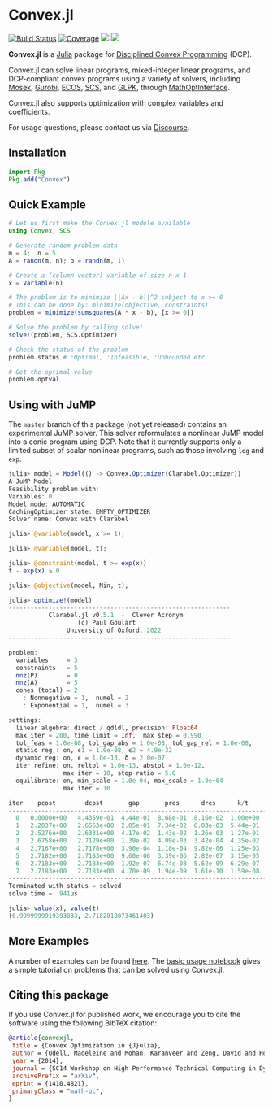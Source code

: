# Convex.jl

[![Build Status](https://github.com/jump-dev/Convex.jl/workflows/CI/badge.svg)](https://github.com/jump-dev/Convex.jl/actions?query=workflow%3ACI)
[![Coverage](https://codecov.io/gh/jump-dev/Convex.jl/branch/master/graph/badge.svg)](https://codecov.io/gh/jump-dev/Convex.jl)
[![](https://img.shields.io/badge/docs-stable-blue.svg)](https://jump.dev/Convex.jl/stable)
[![](https://img.shields.io/badge/docs-dev-blue.svg)](https://jump.dev/Convex.jl/dev)

**Convex.jl** is a [Julia](http://julialang.org) package for
[Disciplined Convex Programming](http://dcp.stanford.edu/) (DCP).

Convex.jl can solve linear programs, mixed-integer linear programs, and
DCP-compliant convex programs using a variety of solvers, including
[Mosek](https://github.com/MOSEK/Mosek.jl),
[Gurobi](https://github.com/jump-dev/Gurobi.jl),
[ECOS](https://github.com/jump-dev/ECOS.jl),
[SCS](https://github.com/jump-dev/SCS.jl), and
[GLPK](https://github.com/jump-dev/GLPK.jl), through
[MathOptInterface](https://github.com/jump-dev/MathOptInterface.jl).

Convex.jl also supports optimization with complex variables and coefficients.

For usage questions, please contact us via [Discourse](https://discourse.julialang.org/c/domain/opt).

## Installation

```julia
import Pkg
Pkg.add("Convex")
```

## Quick Example

```julia
# Let us first make the Convex.jl module available
using Convex, SCS

# Generate random problem data
m = 4;  n = 5
A = randn(m, n); b = randn(m, 1)

# Create a (column vector) variable of size n x 1.
x = Variable(n)

# The problem is to minimize ||Ax - b||^2 subject to x >= 0
# This can be done by: minimize(objective, constraints)
problem = minimize(sumsquares(A * x - b), [x >= 0])

# Solve the problem by calling solve!
solve!(problem, SCS.Optimizer)

# Check the status of the problem
problem.status # :Optimal, :Infeasible, :Unbounded etc.

# Get the optimal value
problem.optval
```

## Using with JuMP

The `master` branch of this package (not yet released) contains an experimental
JuMP solver. This solver reformulates a nonlinear JuMP model into a conic
program using DCP. Note that it currently supports only a limited subset of
scalar nonlinear programs, such as those involving `log` and `exp`.

```julia
julia> model = Model(() -> Convex.Optimizer(Clarabel.Optimizer))
A JuMP Model
Feasibility problem with:
Variables: 0
Model mode: AUTOMATIC
CachingOptimizer state: EMPTY_OPTIMIZER
Solver name: Convex with Clarabel

julia> @variable(model, x >= 1);

julia> @variable(model, t);

julia> @constraint(model, t >= exp(x))
t - exp(x) ≥ 0

julia> @objective(model, Min, t);

julia> optimize!(model)
-------------------------------------------------------------
           Clarabel.jl v0.5.1  -  Clever Acronym
                   (c) Paul Goulart
                University of Oxford, 2022
-------------------------------------------------------------

problem:
  variables     = 3
  constraints   = 5
  nnz(P)        = 0
  nnz(A)        = 5
  cones (total) = 2
    : Nonnegative = 1,  numel = 2
    : Exponential = 1,  numel = 3

settings:
  linear algebra: direct / qdldl, precision: Float64
  max iter = 200, time limit = Inf,  max step = 0.990
  tol_feas = 1.0e-08, tol_gap_abs = 1.0e-08, tol_gap_rel = 1.0e-08,
  static reg : on, ϵ1 = 1.0e-08, ϵ2 = 4.9e-32
  dynamic reg: on, ϵ = 1.0e-13, δ = 2.0e-07
  iter refine: on, reltol = 1.0e-13, abstol = 1.0e-12, 
               max iter = 10, stop ratio = 5.0
  equilibrate: on, min_scale = 1.0e-04, max_scale = 1.0e+04
               max iter = 10

iter    pcost        dcost       gap       pres      dres      k/t        μ       step      
---------------------------------------------------------------------------------------------
  0   0.0000e+00   4.4359e-01  4.44e-01  8.68e-01  8.16e-02  1.00e+00  1.00e+00   ------   
  1   2.2037e+00   2.6563e+00  2.05e-01  7.34e-02  6.03e-03  5.44e-01  1.01e-01  9.33e-01  
  2   2.5276e+00   2.6331e+00  4.17e-02  1.43e-02  1.26e-03  1.27e-01  2.26e-02  7.84e-01  
  3   2.6758e+00   2.7129e+00  1.39e-02  4.09e-03  3.42e-04  4.35e-02  6.00e-03  7.84e-01  
  4   2.7167e+00   2.7178e+00  3.90e-04  1.18e-04  9.82e-06  1.25e-03  1.72e-04  9.80e-01  
  5   2.7182e+00   2.7183e+00  9.60e-06  3.39e-06  2.82e-07  3.15e-05  4.95e-06  9.80e-01  
  6   2.7183e+00   2.7183e+00  1.92e-07  6.74e-08  5.62e-09  6.29e-07  9.84e-08  9.80e-01  
  7   2.7183e+00   2.7183e+00  4.70e-09  1.94e-09  1.61e-10  1.59e-08  2.83e-09  9.80e-01  
---------------------------------------------------------------------------------------------
Terminated with status = solved
solve time =  941μs

julia> value(x), value(t)
(0.9999999919393833, 2.7182818073461403)
```

## More Examples

A number of examples can be found [here](https://jump.dev/Convex.jl/stable/).
The [basic usage notebook](https://jump.dev/Convex.jl/stable/examples/general_examples/basic_usage/)
gives a simple tutorial on problems that can be solved using Convex.jl.

## Citing this package

If you use Convex.jl for published work, we encourage you to cite the software
using the following BibTeX citation:

```bibtex
@article{convexjl,
 title = {Convex Optimization in {J}ulia},
 author = {Udell, Madeleine and Mohan, Karanveer and Zeng, David and Hong, Jenny and Diamond, Steven and Boyd, Stephen},
 year = {2014},
 journal = {SC14 Workshop on High Performance Technical Computing in Dynamic Languages},
 archivePrefix = "arXiv",
 eprint = {1410.4821},
 primaryClass = "math-oc",
}
```
